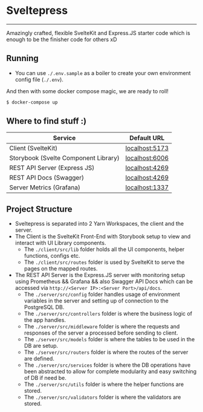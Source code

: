 # Sveltepress

---

Amazingly crafted, flexible SvelteKit and Express.JS starter code which is enough to be the finisher code for others xD

## Running

-   You can use `./.env.sample` as a boiler to create your own environment config file (`./.env`).

And then with some docker compose magic, we are ready to roll!

```sh
$ docker-compose up
```

## Where to find stuff :)

| Service                              | Default URL                                      |
| ------------------------------------ | ------------------------------------------------ |
| Client (SvelteKit)                   | [localhost:5173](http://localhost:5173)          |
| Storybook (Svelte Component Library) | [localhost:6006](http://localhost:6006)          |
| REST API Server (Express JS)         | [localhost:4269](http://localhost:4269)          |
| REST API Docs (Swagger)              | [localhost:4269](http://localhost:4269/api/docs) |
| Server Metrics (Grafana)             | [localhost:1337](http://localhost:1337)          |

## Project Structure

-   Sveltepress is separated into 2 Yarn Workspaces, the client and the server.
-   The Client is the SvelteKit Front-End with Storybook setup to view and interact with UI Library components.
    -   The `./client/src/lib` folder holds all the UI components, helper functions, configs etc.
    -   The `./client/src/routes` folder is used by SvelteKit to serve the pages on the mapped routes.
-   The REST API Server is the Express.JS server with monitoring setup using Prometheus && Grafana && also Swagger API Docs which can be accessed via `http://<Server IP>:<Server Port>/api/docs`.
    -   The `./server/src/config` folder handles usage of environment variables in the server and setting up of connection to the PostgreSQL DB.
    -   The `./server/src/controllers` folder is where the business logic of the app handles.
    -   The `./server/src/middleware` folder is where the requests and responses of the server a processed before sending to client.
    -   The `./server/src/models` folder is where the tables to be used in the DB are setup.
    -   The `./server/src/routers` folder is where the routes of the server are defined.
    -   The `./server/src/services` folder is where the DB operations have been abstracted to allow for complete modularity and easy switching of DB if need be.
    -   The `./server/src/utils` folder is where the helper functions are stored.
    -   The `./server/src/validators` folder is where the validators are stored.
